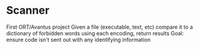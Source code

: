 # Scanner

First ORT/Avantus project
Given a file (executable, text, etc) compare it to a dictionary of forbidden words using each encoding, return results
Goal: ensure code isn't sent out with any identifying information
